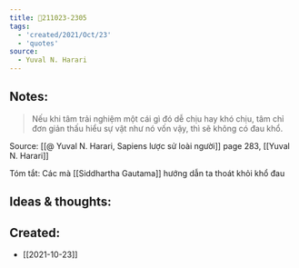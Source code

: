 ```yaml
---
title: 💬211023-2305
tags:
  - 'created/2021/Oct/23'
  - 'quotes'
source:
  - Yuval N. Harari
---
```


## Notes:
> Nếu khi tâm trải nghiệm một cái gì đó dễ chịu hay khó chịu, tâm chỉ đơn giản thấu hiểu sự vật như nó vốn vậy, thì sẽ không có đau khổ.

Source: [[@ Yuval N. Harari, Sapiens lược sử loài người]] page 283, [[Yuval N. Harari]]

Tóm tắt: Các mà [[Siddhartha Gautama]] hướng dẫn ta thoát khỏi khổ đau

## Ideas & thoughts:
## Created:
- [[2021-10-23]]
